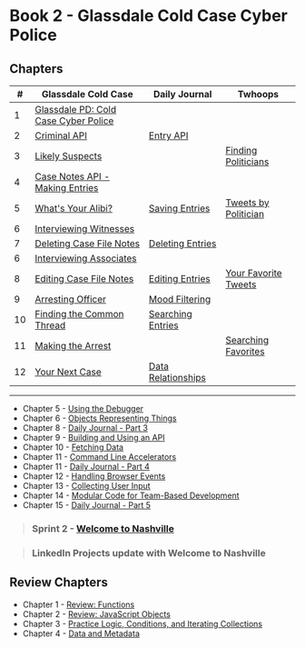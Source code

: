 # Book 2 - Glassdale Cold Case Cyber Police

## Chapters

| #  | Glassdale Cold Case | Daily Journal | Twhoops |
|--|--|--|--|
| 1 | [Glassdale PD: Cold Case Cyber Police](./chapters/GLASSDALE_PD_INTRO.md) |  |  |
| 2 | [Criminal API](./chapters/GLASSDALE_CRIMINAL_API.md) | [Entry API](./chapters/DAILY_JOURNAL_FETCHING.md) |  |
| 3 | [Likely Suspects](./chapters/GLASSDALE_CRIMINAL_HISTORY.md) |  | [Finding Politicians](./chapters/TWHOOPS_API.md) |
| 4 | [Case Notes API - Making Entries](./chapters/GLASSDALE_NOTES_API.md) |  |  |
| 5 | [What's Your Alibi?](./chapters/GLASSDALE_ALIBI.md) | [Saving Entries](./chapters/DAILY_JOURNAL_SAVING_ENTRIES.md) | [Tweets by Politician](./chapters/TWHOOPS_GETTING_TWEETS.md) |
| 6 | [Interviewing Witnesses](./chapters/GLASSDALE_WITNESSES.md) |  |  |
| 7 | [Deleting Case File Notes](./chapters/GLASSDALE_DELETE_NOTES.md) | [Deleting Entries](./chapters/DAILY_JOURNAL_DELETING_ENTRIES.md) |  |
| 6 | [Interviewing Associates](./chapters/GLASSDALE_ASSOCIATES.md) |  |  |
| 8 | [Editing Case File Notes](./chapters/GLASSDALE_EDIT_NOTES.md) | [Editing Entries](./chapters/DAILY_JOURNAL_EDITING_ENTRIES.md) | [Your Favorite Tweets](./chapters/TWHOOPS_FAVORITES.md) |
| 9 | [Arresting Officer](./chapters/GLASSDALE_ARRESTING_OFFICERS.md) | [Mood Filtering](./chapters/DAILY_JOURNAL_FILTERING_MOOD.md) |  |
| 10 | [Finding the Common Thread](./chapters/GLASSDALE_MULTIPLE_PARAMS.md) | [Searching Entries](./chapters/DAILY_JOURNAL_SEARCHING.md) |  |
| 11 | [Making the Arrest](./chapters/GLASSDALE_SUMMARY_VIEW.md) |  | [Searching Favorites](./chapters/TWHOOPS_SEARCH_FAVORITES.md) |
| 12 | [Your Next Case](./chapters/GLASSDALE_MANY_TO_MANY.md) | [Data Relationships](./chapters/DAILY_JOURNAL_MOOD_TABLE.md) |  |




---

* Chapter 5 - [Using the Debugger](./chapters/MISC_DEBUGGING.md)
* Chapter 6 - [Objects Representing Things](./chapters/OBJECTS_AS_THINGS.md)
* Chapter 8 - [Daily Journal - Part 3](./chapters/DAILY_JOURNAL_DATA_DOM.md)
* Chapter 9 - [Building and Using an API](./chapters/JSON_SERVER_API.md)
* Chapter 10 - [Fetching Data](./chapters/FETCH_INTRO.md)
* Chapter 11 - [Command Line Accelerators](./chapters/BASH_ALIASES.md)
* Chapter 11 - [Daily Journal - Part 4](./chapters/DAILY_JOURNAL_FETCHING.md)
* Chapter 12 - [Handling Browser Events](./chapters/JS_EVENTS.md)
* Chapter 13 - [Collecting User Input](./chapters/JS_USER_INPUT_BASICS.md)
* Chapter 14 - [Modular Code for Team-Based Development](./chapters/DESIGN_MODULARITY.md)
* Chapter 15 - [Daily Journal - Part 5](./chapters/DAILY_JOURNAL_MODULAR.md)

> ### __Sprint 2__ - [Welcome to Nashville](https://github.com/nashville-software-school/welcome-to-nashville)

> ### LinkedIn Projects update with Welcome to Nashville

## Review Chapters

* Chapter 1 - [Review: Functions](./chapters/JS_FUNCTION_BASICS.md)
* Chapter 2 - [Review: JavaScript Objects](./chapters/JS_OBJECTS.md)
* Chapter 3 - [Practice Logic, Conditions, and Iterating Collections](./chapters/JS_LOGIC_PRACTICE.md)
* Chapter 4 - [Data and Metadata](./chapters/METADATA.md)
